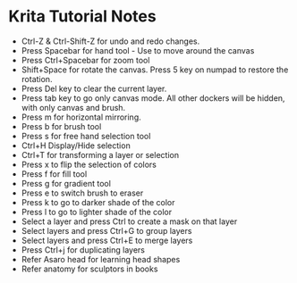 # Krita Tutorial Notes
- Ctrl-Z & Ctrl-Shift-Z for undo and redo changes.
- Press Spacebar for hand tool - Use to move around the canvas
- Press Ctrl+Spacebar for zoom tool
- Shift+Space for rotate the canvas. Press 5 key on numpad to restore the rotation.
- Press Del key to clear the current layer.
- Press tab key to go only canvas mode. All other dockers will be hidden, with only canvas and brush.
- Press m for horizontal mirroring.
- Press b for brush tool
- Press s for free hand selection tool
- Ctrl+H Display/Hide selection
- Ctrl+T for transforming a layer or selection
- Press x to flip the selection of colors
- Press f for fill tool
- Press g for gradient tool
- Press e to switch brush to eraser
- Press k to go to darker shade of the color
- Press l to go to lighter shade of the color
- Select a layer and press Ctrl to create a mask on that layer
- Select layers and press Ctrl+G to group layers
- Select layers and press Ctrl+E to merge layers
- Press Ctrl+j for duplicating layers
- Refer Asaro head for learning head shapes
- Refer anatomy for sculptors in books
